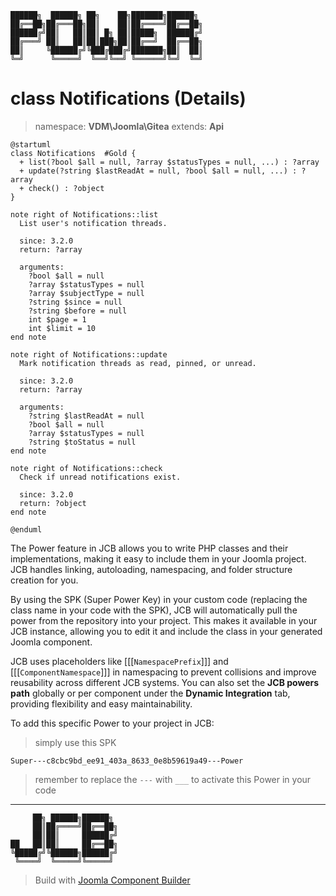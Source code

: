 ```
██████╗  ██████╗ ██╗    ██╗███████╗██████╗
██╔══██╗██╔═══██╗██║    ██║██╔════╝██╔══██╗
██████╔╝██║   ██║██║ █╗ ██║█████╗  ██████╔╝
██╔═══╝ ██║   ██║██║███╗██║██╔══╝  ██╔══██╗
██║     ╚██████╔╝╚███╔███╔╝███████╗██║  ██║
╚═╝      ╚═════╝  ╚══╝╚══╝ ╚══════╝╚═╝  ╚═╝
```
# class Notifications (Details)
> namespace: **VDM\Joomla\Gitea**
> extends: **Api**

```uml
@startuml
class Notifications  #Gold {
  + list(?bool $all = null, ?array $statusTypes = null, ...) : ?array
  + update(?string $lastReadAt = null, ?bool $all = null, ...) : ?array
  + check() : ?object
}

note right of Notifications::list
  List user's notification threads.

  since: 3.2.0
  return: ?array
  
  arguments:
    ?bool $all = null
    ?array $statusTypes = null
    ?array $subjectType = null
    ?string $since = null
    ?string $before = null
    int $page = 1
    int $limit = 10
end note

note right of Notifications::update
  Mark notification threads as read, pinned, or unread.

  since: 3.2.0
  return: ?array
  
  arguments:
    ?string $lastReadAt = null
    ?bool $all = null
    ?array $statusTypes = null
    ?string $toStatus = null
end note

note right of Notifications::check
  Check if unread notifications exist.

  since: 3.2.0
  return: ?object
end note
 
@enduml
```

The Power feature in JCB allows you to write PHP classes and their implementations, making it easy to include them in your Joomla project. JCB handles linking, autoloading, namespacing, and folder structure creation for you.

By using the SPK (Super Power Key) in your custom code (replacing the class name in your code with the SPK), JCB will automatically pull the power from the repository into your project. This makes it available in your JCB instance, allowing you to edit it and include the class in your generated Joomla component.

JCB uses placeholders like [[[`NamespacePrefix`]]] and [[[`ComponentNamespace`]]] in namespacing to prevent collisions and improve reusability across different JCB systems. You can also set the **JCB powers path** globally or per component under the **Dynamic Integration** tab, providing flexibility and easy maintainability.

To add this specific Power to your project in JCB:

> simply use this SPK
```
Super---c8cbc9bd_ee91_403a_8633_0e8b59619a49---Power
```
> remember to replace the `---` with `___` to activate this Power in your code

---
```
     ██╗ ██████╗██████╗
     ██║██╔════╝██╔══██╗
     ██║██║     ██████╔╝
██   ██║██║     ██╔══██╗
╚█████╔╝╚██████╗██████╔╝
 ╚════╝  ╚═════╝╚═════╝
```
> Build with [Joomla Component Builder](https://git.vdm.dev/joomla/Component-Builder)

